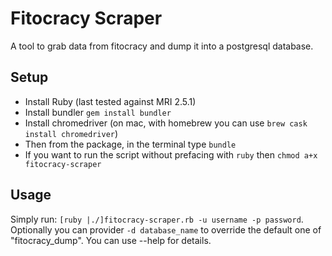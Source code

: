 # Fitocracy Scraper
A tool to grab data from fitocracy and dump it into a postgresql database.

## Setup
- Install Ruby (last tested against MRI 2.5.1)
- Install bundler `gem install bundler`
- Install chromedriver (on mac, with homebrew you can use `brew cask install chromedriver`)
- Then from the package, in the terminal type `bundle`
- If you want to run the script without prefacing with `ruby` then `chmod a+x fitocracy-scraper`


## Usage
Simply run: `[ruby |./]fitocracy-scraper.rb -u username -p password`. Optionally you can provider `-d database_name` to override the default one of "fitocracy_dump". You can use --help for details.
